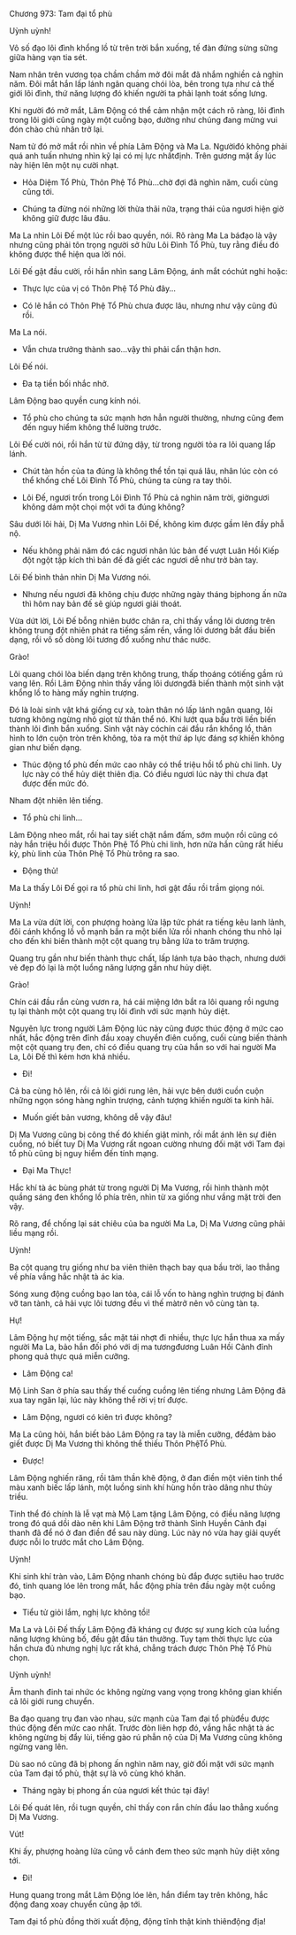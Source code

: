 




Chương 973: Tam đại tổ phù


Uỳnh uỳnh!

Vô số đạo lôi đình khổng lồ từ trên trời bắn xuống, tế đàn đứng sừng sững giữa hàng vạn tia sét.

Nam nhân trên vương tọa chầm chầm mở đôi mắt đã nhắm nghiền cả nghìn năm. Đôi mắt hắn lấp lánh ngân quang chói lòa, bên trong tựa như cả thế giới lôi đình, thứ năng lượng đó khiến người ta phải lạnh toát sống lưng.

Khi người đó mở mắt, Lâm Động có thể cảm nhận một cách rõ ràng, lôi đình trong lôi giới cũng ngày một cuồng bạo, dường như chúng đang mừng vui đón chào chủ nhân trở lại.

Nam tử đó mở mắt rồi nhìn về phía Lâm Động và Ma La. Ngườiđó không phải quá anh tuấn nhưng nhìn kỹ lại có mị lực nhấtđịnh. Trên gương mặt ấy lúc này hiện lên một nụ cười nhạt.

- Hỏa Diệm Tổ Phù, Thôn Phệ Tổ Phù…chờ đợi đã nghìn năm, cuối cùng cũng tới.

- Chúng ta đừng nói những lời thừa thãi nữa, trạng thái của ngươi hiện giờ không giữ được lâu đâu.

Ma La nhìn Lôi Đế một lúc rồi bao quyền, nói. Rõ ràng Ma La báđạo là vậy nhưng cũng phải tôn trọng người sở hữu Lôi Đình Tổ Phù, tuy rằng điều đó không được thể hiện qua lời nói.

Lôi Đế gật đầu cười, rồi hắn nhìn sang Lâm Động, ánh mắt cóchút nghi hoặc:

- Thực lực của vị có Thôn Phệ Tổ Phù đây…

- Có lẽ hắn có Thôn Phệ Tổ Phù chưa được lâu, nhưng như vậy cũng đủ rồi.

Ma La nói.

- Vẫn chưa trưởng thành sao…vậy thì phải cẩn thận hơn.

Lôi Đế nói.

- Đa tạ tiền bối nhắc nhở.

Lâm Động bao quyền cung kính nói.

- Tổ phù cho chúng ta sức mạnh hơn hẳn người thường, nhưng cũng đem đến nguy hiểm không thể lường trước.

Lôi Đế cười nói, rồi hắn từ từ đứng dậy, từ trong người tỏa ra lôi quang lấp lánh.

- Chút tàn hồn của ta đúng là không thể tồn tại quá lâu, nhân lúc còn có thể khống chế Lôi Đình Tổ Phù, chúng ta cùng ra tay thôi.

- Lôi Đế, ngươi trốn trong Lôi Đình Tổ Phù cả nghìn năm trời, giờngươi không dám một chọi một với ta đúng không?

Sâu dưới lôi hải, Dị Ma Vương nhìn Lôi Đế, không kìm được gầm lên đầy phẫ nộ.

- Nếu không phải năm đó các ngươi nhân lúc bản đế vượt Luân Hồi Kiếp đột ngột tập kích thì bản đế đã giết các ngươi dễ như trở bàn tay.

Lôi Đế bình thản nhìn Dị Ma Vương nói.

- Nhưng nếu ngươi đã không chịu được những ngày tháng bịphong ấn nữa thì hôm nay bản đế sẽ giúp ngươi giải thoát.

Vừa dứt lời, Lôi Đế bỗng nhiên bước chân ra, chỉ thấy vầng lôi dương trên không trung đột nhiên phát ra tiếng sấm rền, vầng lôi dương bắt đầu biến dạng, rồi vô số dòng lôi tương đổ xuống như thác nước.

Grào!

Lôi quang chói lòa biến dạng trên không trung, thấp thoáng cótiếng gầm rú vang lên. Rồi Lâm Động nhìn thấy vầng lôi dươngđã biến thành một sinh vật khổng lồ to hàng mấy nghìn trượng.

Đó là loài sinh vật khá giống cự xà, toàn thân nó lấp lánh ngân quang, lôi tương không ngừng nhỏ giọt từ thân thể nó. Khi lướt qua bầu trời liền biến thành lôi đình bắn xuống. Sinh vật này cóchín cái đầu rắn khổng lồ, thân hình to lớn cuộn tròn trên không, tỏa ra một thứ áp lực đáng sợ khiến không gian như biến dạng.

- Thúc động tổ phù đến mức cao nhây có thể triệu hồi tổ phù chi linh. Uy lực này có thể hủy diệt thiên địa. Có điều ngươi lúc này thì chưa đạt được đến mức đó.

Nham đột nhiên lên tiếng.

- Tổ phù chi linh...

Lâm Động nheo mắt, rồi hai tay siết chặt nắm đấm, sớm muộn rồi cũng có này hắn triệu hồi được Thôn Phệ Tổ Phù chi linh, hơn nữa hắn cũng rất hiếu kỳ, phù linh của Thôn Phệ Tổ Phù trông ra sao.

- Động thủ!

Ma La thấy Lôi Đế gọi ra tổ phù chi linh, hơi gật đầu rồi trầm giọng nói.

Uỳnh!

Ma La vừa dứt lời, con phượng hoàng lửa lập tức phát ra tiếng kêu lanh lảnh, đôi cánh khổng lồ vỗ mạnh bắn ra một biển lửa rồi nhanh chóng thu nhỏ lại cho đến khi biến thành một cột quang trụ bằng lửa to trăm trượng.

Quang trụ gần như biến thành thực chất, lấp lánh tựa bảo thạch, nhưng dưới vẻ đẹp đó lại là một luồng năng lượng gần như hủy diệt.

Grào!

Chín cái đầu rắn cùng vươn ra, há cái miệng lớn bắt ra lôi quang rồi ngưng tụ lại thành một cột quang trụ lôi đình với sức mạnh hủy diệt.

Nguyên lực trong người Lâm Động lúc này cũng được thúc động ở mức cao nhất, hắc động trên đỉnh đầu xoay chuyển điên cuồng, cuối cùng biến thành một cột quang trụ đen, chỉ có điều quang trụ của hắn so với hai người Ma La, Lôi Đế thì kém hơn khá nhiều.

- Đi!

Cả ba cùng hô lên, rồi cả lôi giới rung lên, hải vực bên dưới cuồn cuộn những ngọn sóng hàng nghìn trượng, cảnh tượng khiến người ta kinh hãi.

- Muốn giết bản vương, không dễ vậy đâu!

Dị Ma Vương cũng bị công thế đó khiến giật mình, rồi mắt ánh lên sự điên cuồng, nó biết tuy Dị Ma Vương rất ngoan cường nhưng đối mặt với Tam đại tổ phù cũng bị nguy hiểm đến tính mạng.

- Đại Ma Thực!

Hắc khí tà ác bùng phát từ trong người Dị Ma Vương, rồi hình thành một quầng sáng đen khổng lồ phía trên, nhìn từ xa giống như vầng mặt trời đen vậy.

Rõ rang, để chống lại sát chiêu của ba người Ma La, Dị Ma Vương cũng phải liều mạng rồi.

Uỳnh!

Ba cột quang trụ giống như ba viên thiên thạch bay qua bầu trời, lao thẳng về phía vầng hắc nhật tà ác kia.

Sóng xung động cuồng bạo lan tỏa, cái lỗ vốn to hàng nghìn trượng bị đánh vỡ tan tành, cả hải vực lôi tương đều vì thế màtrở nên vô cùng tàn tạ.

Hự!

Lâm Động hự một tiếng, sắc mặt tái nhợt đi nhiều, thực lực hắn thua xa mấy người Ma La, bảo hắn đối phó với dị ma tươngđương Luân Hồi Cảnh đỉnh phong quả thực quá miễn cưỡng.

- Lâm Động ca!

Mộ Linh San ở phía sau thấy thế cuống cuồng lên tiếng nhưng Lâm Động đã xua tay ngăn lại, lúc này không thể rời vị trí được.

- Lâm Động, ngươi có kiên trì được không?

Ma La cũng hỏi, hắn biết bảo Lâm Động ra tay là miễn cưỡng, đểđảm bảo giết được Dị Ma Vương thì không thể thiếu Thôn PhệTổ Phù.

- Được!

Lâm Động nghiến răng, rồi tâm thần khẽ động, ở đan điền một viên tinh thể màu xanh biếc lấp lánh, một luồng sinh khí hùng hồn trào dâng như thủy triều.

Tinh thể đó chính là lễ vạt mà Mộ Lam tặng Lâm Động, có điều năng lượng trong đó quá dồi dào nên khi Lâm Động trở thành Sinh Huyền Cảnh đại thanh đã để nó ở đan điền để sau này dùng. Lúc này nó vừa hay giải quyết được nỗi lo trước mắt cho Lâm Động.

Uỳnh!

Khi sinh khí tràn vào, Lâm Động nhanh chóng bù đắp được sựtiêu hao trước đó, tinh quang lóe lên trong mắt, hắc động phía trên đầu ngày một cuồng bạo.

- Tiểu tử giỏi lắm, nghị lực không tồi!

Ma La và Lôi Đế thấy Lâm Động đã kháng cự được sự xung kích của luồng năng lượng khủng bố, đều gật đầu tán thưởng. Tuy tạm thời thực lực của hắn chưa đủ nhưng nghị lực rất khá, chẳng trách được Thôn Phệ Tổ Phù chọn.

Uỳnh uỳnh!

Âm thanh đinh tai nhức óc không ngừng vang vọng trong không gian khiến cả lôi giới rung chuyển.

Ba đạo quang trụ đan vào nhau, sức mạnh của Tam đại tổ phùđều được thúc động đến mức cao nhất. Trước đòn liên hợp đó, vầng hắc nhật tà ác không ngừng bị đẩy lùi, tiếng gào rú phẫn nộ của Dị Ma Vương cũng không ngừng vang lên.

Dù sao nó cũng đã bị phong ấn nghìn năm nay, giờ đối mặt với sức mạnh của Tam đại tổ phù, thật sự là vô cùng khó khăn.

- Tháng ngày bị phong ấn của ngươi kết thúc tại đây!

Lôi Đế quát lên, rồi tugn quyền, chỉ thấy con rắn chín đầu lao thẳng xuống Dị Ma Vương.

Vút!

Khi ấy, phượng hoàng lửa cũng vỗ cánh đem theo sức mạnh hủy diệt xông tới.

- Đi!

Hung quang trong mắt Lâm Động lóe lên, hắn điểm tay trên không, hắc động đang xoay chuyển cũng ập tới.

Tam đại tổ phù đồng thời xuất động, động tĩnh thật kinh thiênđộng địa!




